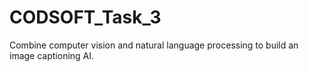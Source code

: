# CODSOFT_Task_3
Combine computer vision and natural language processing to build an image captioning AI.
